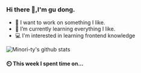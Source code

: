### Hi there 👋,I'm gu dong.

- 🚀 I want to work on something I like.  
- 🌱 I’m currently learning everything I like.
- 💻 I'm interested in learning frontend knowledge

<!-- -  ### Github 活跃度 -->    
![Minori-ty's github stats](https://github-readme-stats.vercel.app/api?username=gydchenxiao&show_icons=true&theme=vue) 

<!-- ![](https://github-readme-stats.vercel.app/api/top-langs/?username=gydchenxiao&layout=compact&langs_count=6) -->
#### ⏲️ This week I spent time on...
